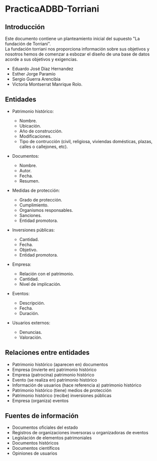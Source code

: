 # PracticaADBD-Torriani
## Introducción

Este documento contiene un planteamiento inicial del supuesto "La fundación de Torriani".  
La fundación torriani nos proporciona información sobre sus objetivos y nosotros hemos de comenzar a esbozar el 
diseño de una base de datos acorde a sus objetivos y exigencias.  

- Eduardo José Díaz Hernandez  
- Esther Jorge Paramio  
- Sergio Guerra Arencibia   
- Victoria Montserrat Manrique Rolo.  
  
## Entidades  
  - Patrimonio histórico:
    - Nombre.
    - Ubicación.
    - Año de construcción.
    - Modificaciones.
    - Tipo de contrucción (civil, religiosa, viviendas domésticas, plazas, calles o callejones, etc).

  - Documentos:
    - Nombre.
    - Autor.
    - Fecha.
    - Resumen.

  - Medidas de protección:
    - Grado de protección.
    - Cumplimiento.
    - Organismos responsables.
    - Sanciones.
    - Entidad promotora.

  - Inversiones públicas:
    - Cantidad.
    - Fecha.
    - Objetivo.
    - Entidad promotora.

  - Empresa:
    - Relación con el patrimonio.
    - Cantidad.
    - Nivel de implicación.

  - Eventos: 
    - Descripción.
    - Fecha.
    - Duración.
  
  - Usuarios externos:
    - Denuncias.
    - Valoración.
  
  ## Relaciones entre entidades
  - Patrimonio histórico (aparecen en) documentos
  - Empresa (invierte en) patrimonio histórico
  - Empresa (patrocina) patrimonio histórico  
  - Evento (se realiza en) patrimonio histórico
  - Información de usuarios (hace referencia a) patrimonio histórico
  - Patrimonio histórico (tiene) medios de protección
  - Patrimonio histórico (recibe) inversiones públicas
  - Empresa (organiza) eventos
    
## Fuentes de información  
  - Documentos oficiales del estado
  - Registros de organizaciones inversoras u organizadoras de eventos
  - Legislación de elementos patrimoniales
  - Documentos históricos
  - Documentos científicos
  - Opiniones de usuarios
 

